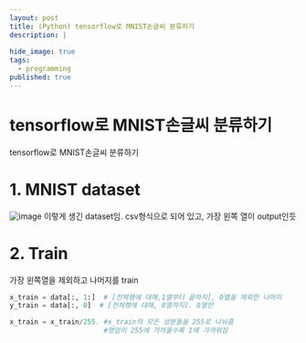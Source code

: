 ```yaml
---
layout: post
title: (Python) tensorflow로 MNIST손글씨 분류하기
description: |
  
hide_image: true
tags:
  - programming
published: true
---
```


# tensorflow로 MNIST손글씨 분류하기

tensorflow로 MNIST손글씨 분류하기

# 1. MNIST dataset 
![image](https://user-images.githubusercontent.com/69246778/142407016-59f9cf86-bfc0-4608-9361-c5cc04104fa5.png)
이렇게 생긴 dataset임. csv형식으로 되어 있고, 가장 왼쪽 열이 output인듯

# 2. Train
가장 왼쪽열을 제외하고 나머지를 train
```py
x_train = data[:, 1:]  # [전체행에 대해,1열부터 끝까지], 0열을 제외한 나머지
y_train = data[:, 0]  # [전체행에 대해, 0열까지]. 0열만

x_train = x_train/255. #x_train의 모든 성분들을 255로 나눠줌
                       #명암이 255에 가까울수록 1에 가까워짐
